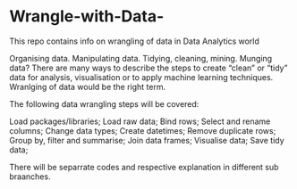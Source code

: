 # Wrangle-with-Data-
This repo contains info on wrangling of data in Data Analytics world


Organising data. Manipulating data. Tidying, cleaning, mining. Munging data? There are many ways to describe the steps to create “clean” or “tidy” data for analysis, visualisation or to apply machine learning techniques. 
Wranlging of data would be the right term.

The following data wrangling steps will be covered:

Load packages/libraries;
Load raw data;
Bind rows;
Select and rename columns;
Change data types;
Create datetimes;
Remove duplicate rows;
Group by, filter and summarise;
Join data frames;
Visualise data;
Save tidy data;

There will be separrate codes and respective explanation  in different sub braanches.
